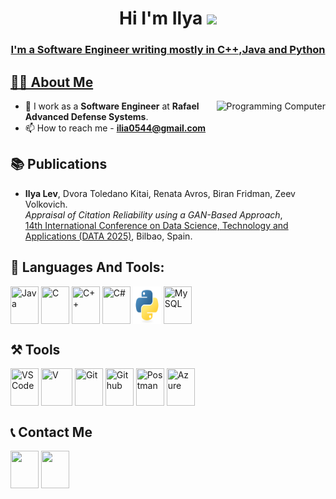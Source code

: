 <h1 align="center">Hi </a> I'm Ilya <a href="#"><img src="https://user-images.githubusercontent.com/66797449/153720384-ebe4addc-2296-4b09-905c-28d7752315f1.gif" width="30"></h1>
<h3 align="center">I'm a Software Engineer writing mostly in C++,Java and Python</h3>

## 👨‍🎓 About Me

<a href="#"><img align="right" src="https://user-images.githubusercontent.com/66797449/175926578-2f4e8ce3-0df2-4c08-8469-aebe180d016c.gif" title="Programming Computer"/></a>

-   🔭 I work as a **Software Engineer** at **Rafael Advanced Defense Systems**.
-   📫 How to reach me - **[ilia0544@gmail.com](mailto:ilia0544@gmail.com)**

## 📚 Publications

- **Ilya Lev**, Dvora Toledano Kitai, Renata Avros, Biran Fridman, Zeev Volkovich.  
  *Appraisal of Citation Reliability using a GAN-Based Approach*,  
  [14th International Conference on Data Science, Technology and Applications (DATA 2025)](https://www.insticc.org/node/TechnicalProgram/DATA/2025/presentationDetails/135865), Bilbao, Spain.

## 🚀 Languages And Tools:

<p align="left">
    <a href="#"><img align="center" src="https://user-images.githubusercontent.com/66797449/179539867-f24505fc-5848-4c23-b47b-78475851aec2.svg" title="Java" width="45" height="60"/></a>
    <a href="#"><img align="center" src="https://user-images.githubusercontent.com/66797449/179549890-f7bbf94b-a6f3-4125-b324-43e01beec02f.svg" title="C" width="45" height="60"/></a>
    <a href="#"><img align="center" src="https://user-images.githubusercontent.com/66797449/179550472-43c66040-678d-43f6-9b23-a29f922edeff.svg" title="C++" width="45" height="60"/></a>
    <a href="#"><img align="center" src="https://user-images.githubusercontent.com/88554020/227545689-e1ac80db-d085-4725-87b8-76b2d1263a50.svg" title="C#" width="45" height="60"/></a>
    <a href="#"><img align="center" src="https://github.com/devicons/devicon/blob/master/icons/python/python-original.svg" title="Python" width="45" height="60"/></a>
    <a href="#"><img align="center" src="https://user-images.githubusercontent.com/66797449/179539964-66b7b78f-3d63-493a-9bdd-6b048f7faaac.svg" title="MySQL" width="45" height="60"/></a>
</p>

## ⚒️ Tools

<p align="left">
    <a href="#"><img align="center" src="https://user-images.githubusercontent.com/66797449/179543596-33e3c002-5aed-42ca-89c4-77f58ac0536c.svg" title="VSCode" width="45" height="60"/></a>
      <a href="#"><img align="center" src="https://user-images.githubusercontent.com/88554020/227542087-4ade5db7-3111-442a-a36a-e4acc997e837.png" title="V" width="50" height="60"/></a>
    <a href="#"><img align="center" src="https://user-images.githubusercontent.com/66797449/179540318-60878969-0e77-4b0c-9e30-f86d18e7a865.svg" title="Git" width="45" height="60"/></a>
    <a href="#"><img align="center" src="https://user-images.githubusercontent.com/66797449/179540379-00a114d3-953a-4e27-a2f4-73272cf440ab.svg" title="Github" width="45" height="60"/></a>
    <a href="#"><img align="center" src="https://user-images.githubusercontent.com/66797449/181584024-20343a58-f73b-43d0-9fe6-7f40d994bd88.svg" title="Postman" width="45" height="60"/></a>  
    <a href="#"><img align="center" src="https://user-images.githubusercontent.com/88554020/227547202-fa0a31b1-1468-4a8c-b48a-940bbcfc5aa8.svg" title="Azure" width="45" height="60"/></a>  
</p>


## 📞 Contact Me

<p align="left">
    <a href="https://linkedin.com/in/ilya-lev" target="_blank" title="Ilya's Linkedin"> <img align="center" src="https://user-images.githubusercontent.com/66797449/179542406-6a84f1d9-8cc8-400b-9f5a-918e104fdce0.svg" width="45" height="60"/></a>
    <a href="mailto:ilia0544@gmail.com" title="Ilya's Mail"> <img align="center" src="https://user-images.githubusercontent.com/66797449/179540482-19c0a1b3-1dc0-4a52-afc9-3491a859bd2d.svg" width="45" height="60"/></a>
</p>

